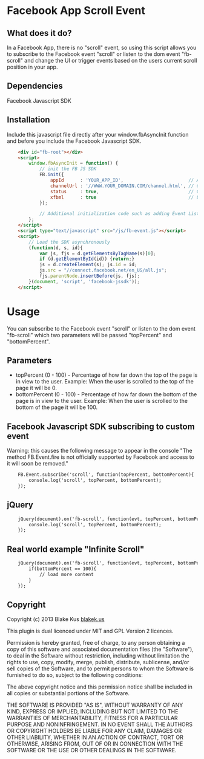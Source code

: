 # Facebook App Scroll Event

## What does it do?

In a Facebook App, there is no "scroll" event, so using this script allows you to subscribe to the Facebook event "scroll" or listen to the dom event "fb-scroll" and change the UI or trigger events based on the users current scroll position in your app.

## Dependencies

Facebook Javascript SDK

## Installation

Include this javascript file directly after your window.fbAsyncInit function and before you include the Facebook Javascript SDK.

```html
	<div id="fb-root"></div>
	<script>
		window.fbAsyncInit = function() {
			// init the FB JS SDK
			FB.init({
				appId      : 'YOUR_APP_ID',                        // App ID from the app dashboard
				channelUrl : '//WWW.YOUR_DOMAIN.COM/channel.html', // Channel file for x-domain comms
				status     : true,                                 // Check Facebook Login status
				xfbml      : true                                  // Look for social plugins on the page
			});

			// Additional initialization code such as adding Event Listeners goes here
		};
	</script>
	<script type="text/javascript" src="/js/fb-event.js"></script>
	<script>
		// Load the SDK asynchronously
		(function(d, s, id){
			var js, fjs = d.getElementsByTagName(s)[0];
			if (d.getElementById(id)) {return;}
			js = d.createElement(s); js.id = id;
			js.src = "//connect.facebook.net/en_US/all.js";
			fjs.parentNode.insertBefore(js, fjs);
		}(document, 'script', 'facebook-jssdk'));
	</script>
```

# Usage

You can subscribe to the Facebook event "scroll" or listen to the dom event "fb-scroll" which two parameters will be passed "topPercent" and "bottomPercent".

## Parameters

- topPercent <integer> (0 - 100) - Percentage of how far down the top of the page is in view to the user. Example: When the user is scrolled to the top of the page it will be 0.
- bottomPercent <integer> (0 - 100) - Percentage of how far down the bottom of the page is in view to the user. Example: When the user is scrolled to the bottom of the page it will be 100.

## Facebook Javascript SDK subscribing to custom event

Warning: this causes the following message to appear in the console "The method FB.Event.fire is not officially supported by Facebook and access to it will soon be removed."

```html
	FB.Event.subscribe('scroll', function(topPercent, bottomPercent){
		console.log('scroll', topPercent, bottomPercent);
	});
```

## jQuery

```html
	jQuery(document).on('fb-scroll', function(evt, topPercent, bottomPercent){
		console.log('scroll', topPercent, bottomPercent);
	});
```

## Real world example "Infinite Scroll"

```html
	jQuery(document).on('fb-scroll', function(evt, topPercent, bottomPercent){
		if(bottomPercent == 100){
			// load more content
		}
	});
```

## Copyright

Copyright (c) 2013 Blake Kus [blakek.us](http://blakek.us)

This plugin is dual licenced under MIT and GPL Version 2 licences. 

Permission is hereby granted, free of charge, to any person obtaining a copy of
this software and associated documentation files (the "Software"), to deal in
the Software without restriction, including without limitation the rights to
use, copy, modify, merge, publish, distribute, sublicense, and/or sell copies
of the Software, and to permit persons to whom the Software is furnished to do
so, subject to the following conditions:

The above copyright notice and this permission notice shall be included in all
copies or substantial portions of the Software.

THE SOFTWARE IS PROVIDED "AS IS", WITHOUT WARRANTY OF ANY KIND, EXPRESS OR
IMPLIED, INCLUDING BUT NOT LIMITED TO THE WARRANTIES OF MERCHANTABILITY,
FITNESS FOR A PARTICULAR PURPOSE AND NONINFRINGEMENT. IN NO EVENT SHALL THE
AUTHORS OR COPYRIGHT HOLDERS BE LIABLE FOR ANY CLAIM, DAMAGES OR OTHER
LIABILITY, WHETHER IN AN ACTION OF CONTRACT, TORT OR OTHERWISE, ARISING FROM,
OUT OF OR IN CONNECTION WITH THE SOFTWARE OR THE USE OR OTHER DEALINGS IN THE
SOFTWARE.